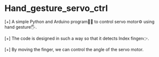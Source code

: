 # Hand_gesture_servo_ctrl

[+] A simple Python and Arduino program👩‍💻 to control servo motor⚙ using hand gesture🖐.

[+] The code is designed in such a way so that it detects Index finger👉. 

[+] By moving the finger, we can control the angle of the servo motor.
